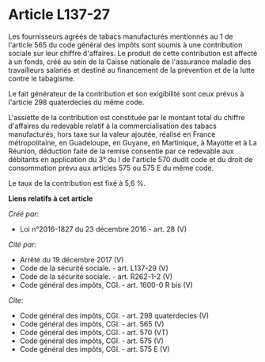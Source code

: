 # Article L137-27

Les fournisseurs agréés de tabacs manufacturés mentionnés au 1 de l'article 565 du code général des impôts sont soumis à une
contribution sociale sur leur chiffre d'affaires. Le produit de cette contribution est affecté à un fonds, créé au sein de la
Caisse nationale de l'assurance maladie des travailleurs salariés et destiné au financement de la prévention et de la lutte
contre le tabagisme. 

Le fait générateur de la contribution et son exigibilité sont ceux prévus à l'article 298 quaterdecies du même code. 

L'assiette de la contribution est constituée par le montant total du chiffre d'affaires du redevable relatif à la
commercialisation des tabacs manufacturés, hors taxe sur la valeur ajoutée, réalisé en France métropolitaine, en Guadeloupe,
en Guyane, en Martinique, à Mayotte et à La Réunion, déduction faite de la remise consentie par ce redevable aux débitants en
application du 3° du I de l'article 570 dudit code et du droit de consommation prévu aux articles 575 ou 575 E du même code. 

Le taux de la contribution est fixé à 5,6 %.

**Liens relatifs à cet article**

_Créé par_:

  - Loi n°2016-1827 du 23 décembre 2016 - art. 28 (V)

_Cité par_:

  - Arrêté du 19 décembre 2017 (V)
  - Code de la sécurité sociale. - art. L137-29 (V)
  - Code de la sécurité sociale. - art. R262-1-2 (V)
  - Code général des impôts, CGI. - art. 1600-0 R bis  (V)

_Cite_:

  - Code général des impôts, CGI. - art. 298 quaterdecies (V)
  - Code général des impôts, CGI. - art. 565 (V)
  - Code général des impôts, CGI. - art. 570 (VT)
  - Code général des impôts, CGI. - art. 575 (V)
  - Code général des impôts, CGI. - art. 575 E (V)
